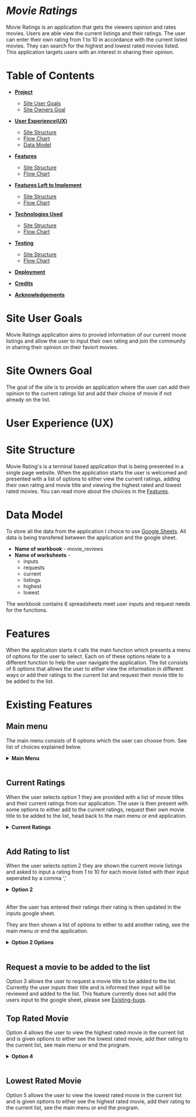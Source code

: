 # **_Movie Ratings_**

Movie Ratings is an application that gets the viewers opinion and rates movies. Users are able view the current listings and their ratings. The user can enter their own rating from 1 to 10 in accordance with the current listed movies. They can search for the highest and lowest rated movies listed. This application targets users with an interest in sharing their opinion.

# Table of Contents

* [**Project**](<#project-overview>)
    * [Site User Goals](<#site-user-goals>)
    * [Site Owners Goal](<#site-owner-goals>)

* [**User Experience(UX)**](<#project-overview>)
    * [Site Structure](<#site-structure>)
    * [Flow Chart](<#flow-chart>)
    * [Data Model](<#data-model>)

* [**Features**](<#project-overview>)
    * [Site Structure](<#site-structure>)
    * [Flow Chart](<#Flow Chart>)


* [**Features Left to Implement**](<#project-overview>)
    * [Site Structure](<#site-structure>)
    * [Flow Chart](<#Flow Chart>)

    
* [**Technologies Used**](<#project-overview>)
    * [Site Structure](<#site-structure>)
    * [Flow Chart](<#Flow Chart>)


* [**Testing**](<#project-overview>)
    * [Site Structure](<#site-structure>)
    * [Flow Chart](<#Flow Chart>)

    
* [**Deployment**](<#project-overview>)


* [**Credits**](<#project-overview>)


* [**Acknowledgements**](<#project-overview>)


# Site User Goals
Movie Ratings application aims to provied information of our current movie listings and allow the user to input their own rating and join the community in sharing their 
opinion on their faviort movies.

# Site Owners Goal
The goal of the site is to provide an application where the user can add their opinion to the current ratings list and add their choice of movie if not already on the list.

# User Experience (UX)

# Site Structure
Movie Rating's is a terminal based application that is being presented in a single page website. When the application starts the user is welcomed and presented with a list of options to either view the current ratings, adding their own rating and movie title and viewing the highest rated and lowest rated movies. You can read more about the choices in the [Features](<#Features>).

# Data Model
To store all the data from the application I choice to use [Google Sheets](https://www.google.co.uk/sheets/about/). All data is being transfered between the application and the google sheet.

* **Name of workbook** - movie_reviews
* **Name of worksheets** - 
    * inputs
    * requests
    * current
    * listings
    * highest
    * lowest

The workbook contains 6 spreadsheets meet user inputs and request needs for the functions.


# Features
When the application starts it calls the main function which presents a menu of options for the user to select. Each on of these options relate to a different function to help the user navigate the application. The list consists of 6 options that allows the user to either view the information in different ways or add their ratings to the current list and request their movie title to be added to the list.

# Existing Features

## Main menu
The main menu consists of 6 options which the user can choose from. See list of choices explained below.

<details><summary><b>Main Menu</b></summary>

![main-menu](assets/images/readme-images/main-menu.PNG)
</details><br/>

## Current Ratings
When the user selects option 1 they are provided with a list of movie titles and their current ratings from our application. The user is then present with some options to either add to the current ratings, request their own movie title to be added to the list, head back to the main menu or end application.

<details><summary><b>Current Ratings</b></summary>

![current-ratings](assets/images/readme-images/current-ratings.PNG)
</details><br/>

## Add Rating to list
When the user selects option 2 they are shown the current movie listings and asked to input a rating from 1 to 10 for each movie listed with their input seperated by a comma ','

<details><summary><b>Option 2</b></summary>

![option 2](assets/images/readme-images/option-2.PNG)
</details><br/>

After the user has entered their ratings their rating is then updated in the inputs google sheet.

They are then shown a list of options to either to add another rating, see the main menu or end the application.

<details><summary><b>Option 2 Options</b></summary>

![option 2 options](assets/images/readme-images/option-2-options.PNG)
</details><br/>

## Request a movie to be added to the list
Option 3 allows the user to request a movie title to be added to the list. Currently the user inputs their title and is informed their input will be reviewed and added to the list. This feature currently does not add the users input to the google sheet, please see [Existing-bugs](<#existing-bugs>).

## Top Rated Movie
Option 4 allows the user to view the highest rated movie in the current list and is given options to either see the lowest rated movie, add their rating to the current list, see main menu or end the program.

<details><summary><b>Option 4</b></summary>

![option 4](assets/images/readme-images/option-4.PNG)
</details><br/>


## Lowest Rated Movie
Option 5 allows the user to view the lowest rated movie in the current list and is given options to either see the highest rated movie, add their rating to the current list, see the main menu or end the program.
